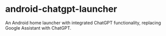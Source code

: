 # android-chatgpt-launcher
An Android home launcher with integrated ChatGPT functionality, replacing Google Assistant with ChatGPT.
